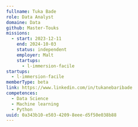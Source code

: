 ```yaml
---
fullname: Tuka Bade
role: Data Analyst
domaine: Data
github: Master-Touks
missions:
  - start: 2023-12-11
    end: 2024-10-03
    status: independent
    employer: Malt
    startups:
      - l-immersion-facile
startups:
  - l-immersion-facile
memberType: beta
link: https://www.linkedin.com/in/tukanebaribade
competences:
  - Data Science
  - Machine learning
  - Python
uuid: 0a343b10-e503-4209-8eee-d5f50e038b88
---
```

